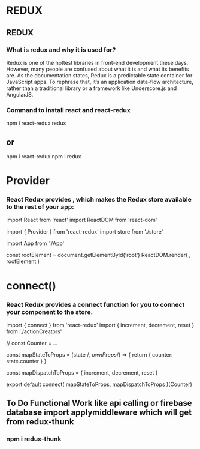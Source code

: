 # REDUX

## REDUX

### What is redux and why it is used for?


Redux is one of the hottest libraries in front-end development these days.
 However, many people are confused about what it is and what its benefits are.
As the documentation states, Redux is a predictable state container for
 JavaScript apps. To rephrase that, it’s an application data-flow architecture, 
 rather than a traditional library or a framework like Underscore.js and AngularJS.

 ### Command to install react and react-redux

 npm i react-redux redux 
 ## or
 npm i react-redux
 npm i redux


# Provider
### React Redux provides <Provider />, which makes the Redux store available to the rest of your app:

import React from 'react'
import ReactDOM from 'react-dom'

import { Provider } from 'react-redux'
import store from './store'

import App from './App'

const rootElement = document.getElementById('root')
ReactDOM.render(
  <Provider store={store}>
    <App />
  </Provider>,
  rootElement
)

# connect()
### React Redux provides a connect function for you to connect your component to the store.

import { connect } from 'react-redux'
import { increment, decrement, reset } from './actionCreators'

// const Counter = ...

const mapStateToProps = (state /*, ownProps*/) => {
  return {
    counter: state.counter
  }
}

const mapDispatchToProps = { increment, decrement, reset }

export default connect(
  mapStateToProps,
  mapDispatchToProps
)(Counter)
 

 ## To Do Functional Work like api calling or firebase database  import applymiddleware which will get from redux-thunk

 ### npm i redux-thunk
